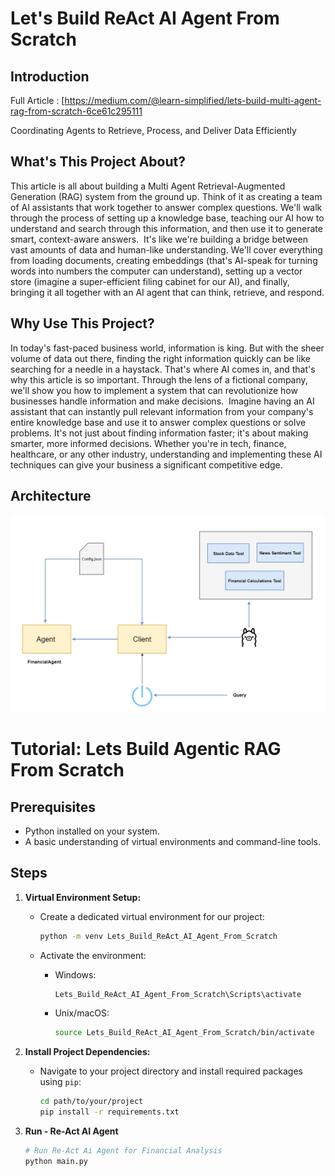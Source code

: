 # Let's Build ReAct AI Agent From Scratch


## Introduction

Full Article : [https://medium.com/@learn-simplified/lets-build-multi-agent-rag-from-scratch-6ce61c295111

Coordinating Agents to Retrieve, Process, and Deliver Data Efficiently

## What's This Project About?
This article is all about building a Multi Agent Retrieval-Augmented Generation (RAG) system from the ground up. Think of it as creating a team of AI assistants that work together to answer complex questions. We'll walk through the process of setting up a knowledge base, teaching our AI how to understand and search through this information, and then use it to generate smart, context-aware answers. 
It's like we're building a bridge between vast amounts of data and human-like understanding. We'll cover everything from loading documents, creating embeddings (that's AI-speak for turning words into numbers the computer can understand), setting up a vector store (imagine a super-efficient filing cabinet for our AI), and finally, bringing it all together with an AI agent that can think, retrieve, and respond.

## Why Use This Project?
In today's fast-paced business world, information is king. But with the sheer volume of data out there, finding the right information quickly can be like searching for a needle in a haystack. That's where AI comes in, and that's why this article is so important. Through the lens of a fictional company, we'll show you how to implement a system that can revolutionize how businesses handle information and make decisions. 
Imagine having an AI assistant that can instantly pull relevant information from your company's entire knowledge base and use it to answer complex questions or solve problems. It's not just about finding information faster; it's about making smarter, more informed decisions. Whether you're in tech, finance, healthcare, or any other industry, understanding and implementing these AI techniques can give your business a significant competitive edge.

## Architecture
![Design Diagram](design_docs/design.png)


# Tutorial: Lets Build Agentic RAG From Scratch

## Prerequisites
- Python installed on your system.
- A basic understanding of virtual environments and command-line tools.

## Steps

1. **Virtual Environment Setup:**
   - Create a dedicated virtual environment for our project:
   
     ```bash
     python -m venv Lets_Build_ReAct_AI_Agent_From_Scratch
     ```
   - Activate the environment:
   
     - Windows:
       ```bash
       Lets_Build_ReAct_AI_Agent_From_Scratch\Scripts\activate
       ```
     - Unix/macOS:
       ```bash
       source Lets_Build_ReAct_AI_Agent_From_Scratch/bin/activate
       ```

2. **Install Project Dependencies:**

   - Navigate to your project directory and install required packages using `pip`:
   
     ```bash        
     cd path/to/your/project
     pip install -r requirements.txt
     ```

3. **Run - Re-Act AI Agent**

   ```bash 
   # Run Re-Act Ai Agent for Financial Analysis 
   python main.py   
   ```





